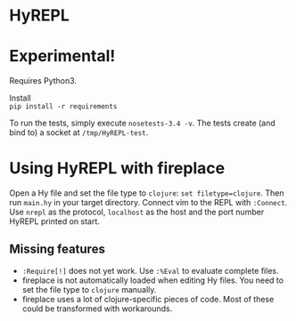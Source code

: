 HyREPL 
======
  
Experimental! 
=============
Requires Python3.  
  
Install  
`pip install -r requirements`  

To run the tests, simply execute `nosetests-3.4 -v`. The tests create (and bind
to) a socket at `/tmp/HyREPL-test`.

Using HyREPL with fireplace
===========================
Open a Hy file and set the file type to `clojure`: `set filetype=clojure`. Then
run `main.hy` in your target directory. Connect vim to the REPL with `:Connect`.
Use `nrepl` as the protocol, `localhost` as the host and the port number HyREPL
printed on start.

Missing features
----------------
* `:Require[!]` does not yet work. Use `:%Eval` to evaluate complete files.
* fireplace is not automatically loaded when editing Hy files. You need to set
  the file type to `clojure` manually.
* fireplace uses a lot of clojure-specific pieces of code. Most of these could
  be transformed with workarounds.
